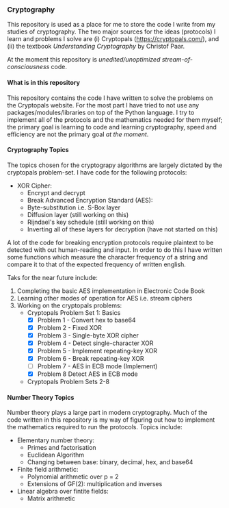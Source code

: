 ### Cryptography

This repository is used as a place for me to store the code I write from my studies of cryptography. The two major sources for the ideas (protocols) I learn and problems I solve are (i) Cryptopals (https://cryptopals.com/), and (ii) the textbook *Understanding Cryptography* by Christof Paar.

At the moment this repository is *unedited/unoptimized stream-of-consciousness* code. 

#### What is in this repository

This repository contains the code I have written to solve the problems on the Cryptopals website. For the most part I have tried to not use any packages/modules/libraries on top of the Python language. I try to implement all of the protocols and the mathematics needed for them myself; the primary goal is learning to code and learning cryptography, speed and efficiency are not the primary goal *at the moment*.

#### Cryptography Topics

The topics chosen for the cryptograpy algorithms are largely dictated by the cryptopals problem-set. I have code for the following protocols: 

- XOR Cipher:
  - Encrypt and decrypt
  - Break
Advanced Encryption Standard (AES):
  - Byte-substitution i.e. S-Box layer
  - Diffusion layer (still working on this)
  - Rijndael's key schedule (still working on this)
  - Inverting all of these layers for decryption (have not started on this)
  
A lot of the code for breaking encryption protocols require plaintext to be detected with out human-reading and input. In order to do this I have written some functions which measure the character frequency of a string and compare it to that of the expected frequency of written english. 

Taks for the near future include: 
1. Completing the basic AES implementation in Electronic Code Book
2. Learning other modes of operation for AES i.e. stream ciphers
3. Working on the cryptopals problems: 
    - Cryptopals Problem Set 1: Basics
      - [x] Problem 1 - Convert hex to base64
      - [x] Problem 2 - Fixed XOR
      - [x] Problem 3 - Single-byte XOR cipher
      - [x] Problem 4 - Detect single-character XOR
      - [x] Problem 5 - Implement repeating-key XOR
      - [x] Problem 6 - Break repeating-key XOR
      - [ ] Problem 7 - AES in ECB mode (Implement)
      - [x] Problem 8 Detect AES in ECB mode
     - Cryptopals Problem Sets 2-8

#### Number Theory Topics 

Number theory plays a large part in modern cryptography. Much of the code written in this repository is my way of figuring out how to implement the mathematics required to run the protocols. Topics include: 

- Elementary number theory:
  - Primes and factorisation
  - Euclidean Algorithm
  - Changing between base: binary, decimal, hex, and base64
- Finite field arithmetic:
  - Polynomial arithmetic over p = 2
  - Extensions of GF(2): multiplication and inverses
- Linear algebra over fintite fields:
  - Matrix arithmetic




